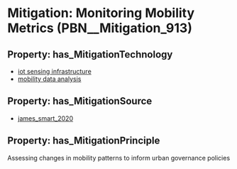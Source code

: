 # Mitigation: __Monitoring Mobility Metrics__ (PBN__Mitigation_913)

## Property: has_MitigationTechnology

* [iot sensing infrastructure](../Technology/PBN__Technology_3534)
* [mobility data analysis](../Technology/PBN__Technology_3538)

## Property: has_MitigationSource

* [james_smart_2020](../Article/PBN__Article_164)

## Property: has_MitigationPrinciple

Assessing changes in mobility patterns to inform urban governance policies

